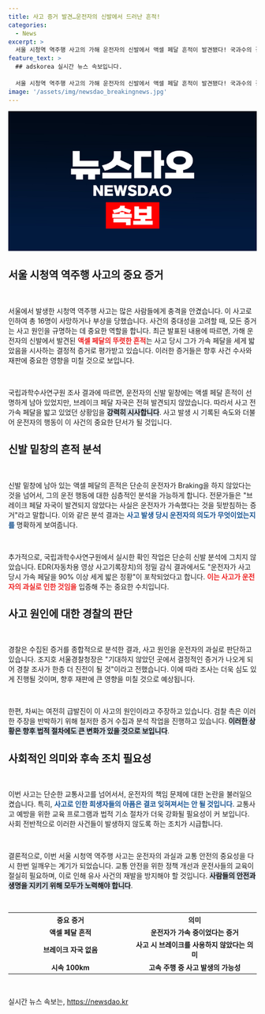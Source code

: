 ```yaml
---
title: 사고 증거 발견…운전자의 신발에서 드러난 흔적!
categories:
  - News
excerpt: >
  서울 시청역 역주행 사고의 가해 운전자의 신발에서 액셀 페달 흔적이 발견됐다! 국과수의 결정적 증거 분석 결과, 운전자는 충돌 직전 가속 페달을 세게 밟고 있었던 것으로 드러났습니다. 사건의 모든 진실이 밝혀질까?
feature_text: >
  ## adskorea 실시간 뉴스 속보입니다.

  서울 시청역 역주행 사고의 가해 운전자의 신발에서 액셀 페달 흔적이 발견됐다! 국과수의 결정적 증거 분석 결과, 운전자는 충돌 직전 가속 페달을 세게 밟고 있었던 것으로 드러났습니다. 사건의 모든 진실이 밝혀질까?
image: '/assets/img/newsdao_breakingnews.jpg'
---
```


<p><img src="/assets/img/newsdao_breakingnews.jpg" alt="adskorea 속보" /></p>

<h2 data-ke-size="size26">서울 시청역 역주행 사고의 중요 증거</h2>

<p data-ke-size="size16">&nbsp;</p>  

<p>서울에서 발생한 시청역 역주행 사고는 많은 사람들에게 충격을 안겼습니다. 이 사고로 인하여 총 16명이 사망하거나 부상을 당했습니다. 사건의 중대성을 고려할 때, 모든 증거는 사고 원인을 규명하는 데 중요한 역할을 합니다. 최근 발표된 내용에 따르면, 가해 운전자의 신발에서 발견된 <b><span style="color: #ee2323;">액셀 페달의 뚜렷한 흔적</span></b>는 사고 당시 그가 가속 페달을 세게 밟았음을 시사하는 결정적 증거로 평가받고 있습니다. 이러한 증거들은 향후 사건 수사와 재판에 중요한 영향을 미칠 것으로 보입니다.</p>

<p data-ke-size="size16">&nbsp;</p>  

<p>국립과학수사연구원 조사 결과에 따르면, 운전자의 신발 밑창에는 액셀 페달 흔적이 선명하게 남아 있었지만, 브레이크 페달 자국은 전혀 발견되지 않았습니다. 따라서 사고 전 가속 페달을 밟고 있었던 상황임을 <b><span style="background-color: #21538527;">강력히 시사합니다</span></b>. 사고 발생 시 기록된 속도와 더불어 운전자의 행동이 이 사건의 중요한 단서가 될 것입니다.</p>

<h2 data-ke-size="size26">신발 밑창의 흔적 분석</h2>

<p data-ke-size="size16">&nbsp;</p>  

<p>신발 밑창에 남아 있는 액셀 페달의 흔적은 단순히 운전자가 Braking을 하지 않았다는 것을 넘어서, 그의 운전 행동에 대한 심층적인 분석을 가능하게 합니다. 전문가들은 "브레이크 페달 자국이 발견되지 않았다는 사실은 운전자가 가속했다는 것을 뒷받침하는 증거"라고 말합니다. 이와 같은 분석 결과는 <b><span style="color: #1a5490;">사고 발생 당시 운전자의 의도가 무엇이었는지를</span></b> 명확하게 보여줍니다.</p>

<p data-ke-size="size16">&nbsp;</p>  

<p>추가적으로, 국립과학수사연구원에서 실시한 확인 작업은 단순히 신발 분석에 그치지 않았습니다. EDR(자동차용 영상 사고기록장치)의 정밀 감식 결과에서도 "운전자가 사고 당시 가속 페달을 90% 이상 세게 밟은 정황"이 포착되었다고 합니다. <b><span style="color: #ee2323;">이는 사고가 운전자의 과실로 인한 것임을</span></b> 입증해 주는 중요한 수치입니다.</p>

<h2 data-ke-size="size26">사고 원인에 대한 경찰의 판단</h2>

<p data-ke-size="size16">&nbsp;</p>  

<p>경찰은 수집된 증거를 종합적으로 분석한 결과, 사고 원인을 운전자의 과실로 판단하고 있습니다. 조지호 서울경찰청장은 "기대하지 않았던 곳에서 결정적인 증거가 나오게 되어 경찰 조사가 한층 더 진전이 될 것"이라고 전했습니다. 이에 따라 조사는 더욱 심도 있게 진행될 것이며, 향후 재판에 큰 영향을 미칠 것으로 예상됩니다.</p>

<p data-ke-size="size16">&nbsp;</p>  

<p>한편, 차씨는 여전히 급발진이 이 사고의 원인이라고 주장하고 있습니다. 검찰 측은 이러한 주장을 반박하기 위해 철저한 증거 수집과 분석 작업을 진행하고 있습니다. <b><span style="background-color: #21538527;">이러한 상황은 향후 법적 절차에도 큰 변화가 있을 것으로 보입니다</span></b>.</p>

<h2 data-ke-size="size26">사회적인 의미와 후속 조치 필요성</h2>

<p data-ke-size="size16">&nbsp;</p>  

<p>이번 사고는 단순한 교통사고를 넘어서서, 운전자의 책임 문제에 대한 논란을 불러일으켰습니다. 특히, <b><span style="color: #1a5490;">사고로 인한 희생자들의 아픔은 결코 잊혀져서는 안 될 것입니다</span></b>. 교통사고 예방을 위한 교육 프로그램과 법적 기소 절차가 더욱 강화될 필요성이 커 보입니다. 사회 전반적으로 이러한 사건들이 발생하지 않도록 하는 조치가 시급합니다.</p>

<p data-ke-size="size16">&nbsp;</p>  

<p>결론적으로, 이번 서울 시청역 역주행 사고는 운전자의 과실과 교통 안전의 중요성을 다시 한번 일깨우는 계기가 되었습니다. 교통 안전을 위한 정책 개선과 운전사들의 교육이 절실히 필요하며, 이로 인해 유사 사건의 재발을 방지해야 할 것입니다. <b><span style="background-color: #21538527;">사람들의 안전과 생명을 지키기 위해 모두가 노력해야 합니다</span></b>.</p>

<p data-ke-size="size16">&nbsp;</p>  

<table style="width: 100%; border-collapse: collapse;">  
  <tr>  
    <th style="width: 50%;"><b>중요 증거</b></th>  
    <th style="width: 50%;"><b>의미</b></th>  
  </tr>  
  <tr>  
    <td style="text-align: center; height: 17px;"><b>액셀 페달 흔적</b></td>  
    <td style="text-align: center; height: 17px;"><b>운전자가 가속 중이었다는 증거</b></td>  
  </tr>  
  <tr>  
    <td style="text-align: center; height: 17px;"><b>브레이크 자국 없음</b></td>  
    <td style="text-align: center; height: 17px;"><b>사고 시 브레이크를 사용하지 않았다는 의미</b></td>  
  </tr>  
  <tr>  
    <td style="text-align: center; height: 17px;"><b>시속 100km</b></td>  
    <td style="text-align: center; height: 17px;"><b>고속 주행 중 사고 발생의 가능성</b></td>  
  </tr>  
</table>  

<p data-ke-size="size16">&nbsp;</p>
실시간 뉴스 속보는, <a href="https://newsdao.kr" rel="dofollow">https://newsdao.kr</a>


